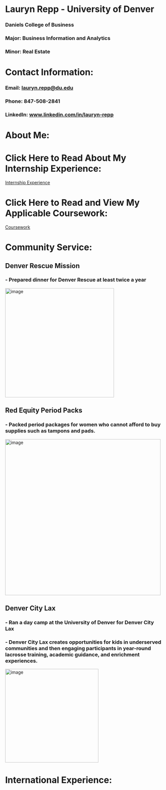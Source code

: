 # Lauryn Repp - University of Denver
### Daniels College of Business 
### Major: Business Information and Analytics 
### Minor: Real Estate

# Contact Information:  
### Email: lauryn.repp@du.edu
### Phone: 847-508-2841
### LinkedIn: www.linkedin.com/in/lauryn-repp

# About Me: 

# Click Here to Read About My Internship Experience: 
[Internship Experience](Internship%20Experience.md)

# Click Here to Read and View My Applicable Coursework:
[Coursework](Coursework.md)

# Community Service: 
## Denver Rescue Mission 
### - Prepared dinner for Denver Rescue at least twice a year
<img width="350" alt="image" src="https://user-images.githubusercontent.com/76794426/228342287-9f81131c-e2c5-4dcc-ba69-7232fac34ee3.png">

## Red Equity Period Packs 
### - Packed period packages for women who cannot afford to buy supplies such as tampons and pads. 
<img width="500" alt="image" src="https://user-images.githubusercontent.com/76794426/228344416-5a9a659f-dee1-411d-9fa8-5fdee1e11dab.png">
                                                                                                                                        
## Denver City Lax
### - Ran a day camp at the University of Denver for Denver City Lax
### - Denver City Lax creates opportunities for kids in underserved communities and then engaging participants in year-round lacrosse training, academic guidance, and enrichment experiences. 
<img width="300" alt="image" src="https://user-images.githubusercontent.com/76794426/228998856-86c1e30a-43ba-44ab-a773-f509aa684b2e.png">
                                                                                                                                         
                                                                                                                                        
                                                                                                                                       
                                                                                                                                      
# International Experience:

